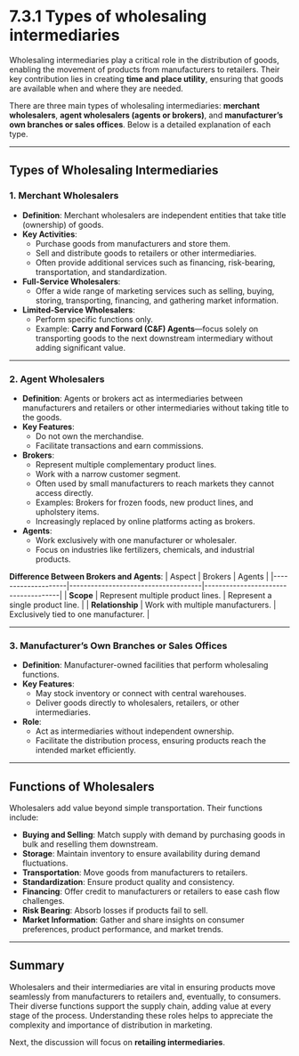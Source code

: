# 7.3.1 Types of wholesaling intermediaries​

Wholesaling intermediaries play a critical role in the distribution of goods, enabling the movement of products from manufacturers to retailers. Their key contribution lies in creating **time and place utility**, ensuring that goods are available when and where they are needed. 

There are three main types of wholesaling intermediaries: **merchant wholesalers**, **agent wholesalers (agents or brokers)**, and **manufacturer’s own branches or sales offices**. Below is a detailed explanation of each type.

---

## **Types of Wholesaling Intermediaries**

### **1. Merchant Wholesalers**
- **Definition**: Merchant wholesalers are independent entities that take title (ownership) of goods.  
- **Key Activities**:
  - Purchase goods from manufacturers and store them.
  - Sell and distribute goods to retailers or other intermediaries.
  - Often provide additional services such as financing, risk-bearing, transportation, and standardization.  
- **Full-Service Wholesalers**:
  - Offer a wide range of marketing services such as selling, buying, storing, transporting, financing, and gathering market information.
- **Limited-Service Wholesalers**:
  - Perform specific functions only.
  - Example: **Carry and Forward (C&F) Agents**—focus solely on transporting goods to the next downstream intermediary without adding significant value.

---

### **2. Agent Wholesalers**
- **Definition**: Agents or brokers act as intermediaries between manufacturers and retailers or other intermediaries without taking title to the goods.  
- **Key Features**:
  - Do not own the merchandise.
  - Facilitate transactions and earn commissions.  
- **Brokers**:
  - Represent multiple complementary product lines.
  - Work with a narrow customer segment.
  - Often used by small manufacturers to reach markets they cannot access directly.
  - Examples: Brokers for frozen foods, new product lines, and upholstery items.
  - Increasingly replaced by online platforms acting as brokers.  
- **Agents**:
  - Work exclusively with one manufacturer or wholesaler.
  - Focus on industries like fertilizers, chemicals, and industrial products.  

**Difference Between Brokers and Agents**:
| Aspect             | Brokers                             | Agents                               |
|--------------------|-------------------------------------|-------------------------------------|
| **Scope**          | Represent multiple product lines.  | Represent a single product line.    |
| **Relationship**   | Work with multiple manufacturers.  | Exclusively tied to one manufacturer. |

---

### **3. Manufacturer’s Own Branches or Sales Offices**
- **Definition**: Manufacturer-owned facilities that perform wholesaling functions.  
- **Key Features**:
  - May stock inventory or connect with central warehouses.
  - Deliver goods directly to wholesalers, retailers, or other intermediaries.
- **Role**:
  - Act as intermediaries without independent ownership.
  - Facilitate the distribution process, ensuring products reach the intended market efficiently.

---

## **Functions of Wholesalers**

Wholesalers add value beyond simple transportation. Their functions include:
- **Buying and Selling**: Match supply with demand by purchasing goods in bulk and reselling them downstream.
- **Storage**: Maintain inventory to ensure availability during demand fluctuations.
- **Transportation**: Move goods from manufacturers to retailers.
- **Standardization**: Ensure product quality and consistency.
- **Financing**: Offer credit to manufacturers or retailers to ease cash flow challenges.
- **Risk Bearing**: Absorb losses if products fail to sell.
- **Market Information**: Gather and share insights on consumer preferences, product performance, and market trends.

---

## **Summary**

Wholesalers and their intermediaries are vital in ensuring products move seamlessly from manufacturers to retailers and, eventually, to consumers. Their diverse functions support the supply chain, adding value at every stage of the process. Understanding these roles helps to appreciate the complexity and importance of distribution in marketing.

Next, the discussion will focus on **retailing intermediaries**.
